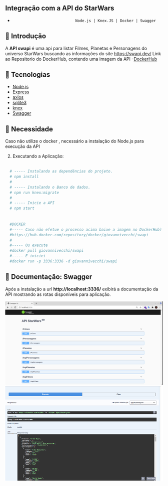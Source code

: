 
## Integração com a API do StarWars
-                                 Node.js | Knex.JS | Docker | Swagger

## :bookmark: Introdução

A **API swapi** é uma api para listar Filmes, Planetas e Personagens do universo StarWars buscando as informações do site https://swapi.dev/
Link ao Repositorio do DockerHub, contendo uma imagem da API 
-[DockerHub](https://hub.docker.com/repository/docker/giovannivecchi/swapi)

## :rocket: Tecnologias

-  [Node.js](https://nodejs.org/en/)
-  [Express](https://expressjs.com/)
-  [axios](https://github.com/axios/axios)
-  [sqlite3](https://www.sqlite.org/)
-  [knex](http://knexjs.org/)
-  [Swagger](https://swagger.io/)

  
## :bookmark: Necessidade

Caso não utilize o docker , necessário a instalação do Node.js para execução da API


2. Executando a Aplicação:

```sh

  # ----- Instalando as dependências do projeto.
  # npm install
  #
  # ----- Instalando o Banco de dados.
  # npm run knex:migrate
  #
  # ----- Inicie a API
  # npm start


  #DOCKER
  #----- Caso não efetue o processo acima baixe a imagem no DockerHub)
  #https://hub.docker.com/repository/docker/giovannivecchi/swapi
  #
  #----- Ou execute 
  #docker pull giovannivecchi/swapi
  #----- E iniciei
  #docker run -p 3336:3336 -d giovannivecchi/swapi

```
## :bookmark: Documentação: Swagger


Após a instalação a url **http://localhost:3336/** exibirá a documentação da API mostrando as rotas disponiveis para aplicação. 

<img src="https://github.com/giovannivecchi/starwapi/blob/master/src/assets/swagger.png">
<img src="https://github.com/giovannivecchi/starwapi/blob/master/src/assets/swaggerget.png">
